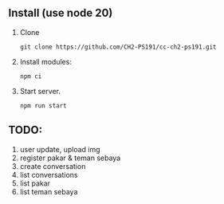 ## Install (use node 20)
1. Clone
   ```
   git clone https://github.com/CH2-PS191/cc-ch2-ps191.git
   ```

1. Install modules:
   ```
   npm ci
   ```

1. Start server.
   ```
   npm run start
   ```

## TODO:

1. user update, upload img
1. register pakar & teman sebaya
1. create conversation
1. list conversations
1. list pakar
1. list teman sebaya